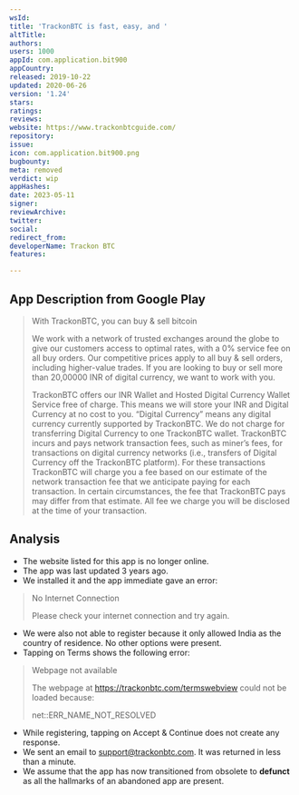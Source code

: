 ```yaml
---
wsId: 
title: 'TrackonBTC is fast, easy, and '
altTitle: 
authors: 
users: 1000
appId: com.application.bit900
appCountry: 
released: 2019-10-22
updated: 2020-06-26
version: '1.24'
stars: 
ratings: 
reviews: 
website: https://www.trackonbtcguide.com/
repository: 
issue: 
icon: com.application.bit900.png
bugbounty: 
meta: removed
verdict: wip
appHashes: 
date: 2023-05-11
signer: 
reviewArchive: 
twitter: 
social: 
redirect_from: 
developerName: Trackon BTC
features: 

---
```


## App Description from Google Play 

> With TrackonBTC, you can buy & sell bitcoin
> 
> We work with a network of trusted exchanges around the globe to give our customers access to optimal rates, with a 0% service fee on all buy orders. Our competitive prices apply to all buy & sell orders, including higher-value trades. If you are looking to buy or sell more than 20,00000 INR of digital currency, we want to work with you.
>
> TrackonBTC offers our INR Wallet and Hosted Digital Currency Wallet Service free of charge. This means we will store your INR and Digital Currency at no cost to you. “Digital Currency” means any digital currency currently supported by TrackonBTC. We do not charge for transferring Digital Currency to one TrackonBTC wallet. TrackonBTC incurs and pays network transaction fees, such as miner’s fees, for transactions on digital currency networks (i.e., transfers of Digital Currency off the TrackonBTC platform). For these transactions TrackonBTC will charge you a fee based on our estimate of the network transaction fee that we anticipate paying for each transaction. In certain circumstances, the fee that TrackonBTC pays may differ from that estimate. All fee we charge you will be disclosed at the time of your transaction.

## Analysis 

- The website listed for this app is no longer online.
- The app was last updated 3 years ago. 
- We installed it and the app immediate gave an error: 

> No Internet Connection 
>
> Please check your internet connection and try again.

- We were also not able to register because it only allowed India as the country of residence. No other options were present.
- Tapping on Terms shows the following error: 

> Webpage not available
>
> The webpage at https://trackonbtc.com/termswebview could not be loaded because:
>
> net::ERR_NAME_NOT_RESOLVED

- While registering, tapping on Accept & Continue does not create any response.
- We sent an email to support@trackonbtc.com. It was returned in less than a minute. 
- We assume that the app has now transitioned from obsolete to **defunct** as all the hallmarks of an abandoned app are present. 